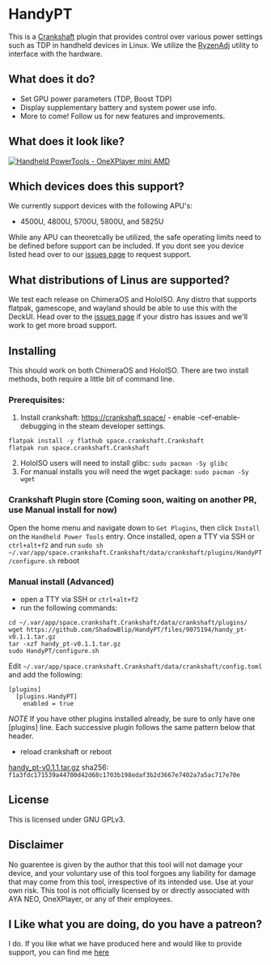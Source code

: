 # HandyPT

This is a [Crankshaft](https://crankshaft.space/) plugin that provides control over various power settings such as TDP in handheld devices in Linux. We utilize the [RyzenAdj](https://github.com/FlyGoat/RyzenAdj) utility to interface with the hardware. 

## What does it do?

- Set GPU power parameters (TDP, Boost TDP)
- Display supplementary battery and system power use info.
- More to come! Follow us for new features and improvements.

## What does it look like?

[![Handheld PowerTools - OneXPlayer mini AMD](https://img.youtube.com/vi/Q2JoKCXB8aM/0.jpg)](https://www.youtube.com/watch?v=Q2JoKCXB8aM)

## Which devices does this support?

We currently support devices with the following APU's:
- 4500U, 4800U, 5700U, 5800U, and 5825U

While any APU can theoretcally be utilized, the safe operating limits need to be defined before support can be included. If you dont see you device listed head over to our [issues page](https://github.com/ShadowBlip/HandyPT/issues) to request support.


## What distributions of Linus are supported?

We test each release on ChimeraOS and HoloISO. Any distro that supports flatpak, gamescope, and wayland should be able to use this with the DeckUI. Head over to the [issues page](https://github.com/ShadowBlip/HandyPT/issues) if your distro has issues and we'll work to get more broad support.

## Installing

This should work on both ChimeraOS and HoloISO. There are two install methods, both require a little bit of command line.
  
  ### Prerequisites: 
  
  1. Install crankshaft: https://crankshaft.space/
    - enable -cef-enable-debugging in the steam developer settings.
  ```
  flatpak install -y flathub space.crankshaft.Crankshaft
  flatpak run space.crankshaft.Crankshaft
  ```
  
  2. HoloISO users will need to install glibc: `sudo pacman -Sy glibc`
  3. For manual installs you will need the wget package: `sudo pacman -Sy wget`
  
  ### Crankshaft Plugin store (Coming soon, waiting on another PR, use Manual install for now)
  Open the home menu and navigate down to `Get Plugins`, then click `Install` on the `Handheld Power Tools` entry.
  Once installed, open a TTY via SSH or `ctrl+alt+f2` and run `sudo sh ~/.var/app/space.crankshaft.Crankshaft/data/crankshaft/plugins/HandyPT/configure.sh`
  reboot
  
  ### Manual install (Advanced)
  - open a TTY via SSH or `ctrl+alt+f2`
  - run the following commands:
  ```
  cd ~/.var/app/space.crankshaft.Crankshaft/data/crankshaft/plugins/
  wget https://github.com/ShadowBlip/HandyPT/files/9075194/handy_pt-v0.1.1.tar.gz
  tar -xzf handy_pt-v0.1.1.tar.gz
  sudo HandyPT/configure.sh
  ```
  Edit `~/.var/app/space.crankshaft.Crankshaft/data/crankshaft/config.toml` and add the following:
  ```
  [plugins]
    [plugins.HandyPT]
      enabled = true
  ```
  *NOTE* If you have other plugins installed already, be sure to only have one [plugins] line. Each successive plugin follows the same pattern below that header.
  
  - reload crankshaft or reboot
  
  [handy_pt-v0.1.1.tar.gz](https://github.com/ShadowBlip/HandyPT/files/9075194/handy_pt-v0.1.1.tar.gz)
  sha256: `f1a3fdc171539a44700d42d68c1703b198edaf3b2d3667e7402a7a5ac717e70e`

## License

This is licensed under GNU GPLv3.

## Disclaimer

No guarentee is given by the author that this tool will not damage your device, and your voluntary use of this tool forgoes any liability for damage that may come from this tool, irrespective of its intended use. Use at your own risk.
This tool is not officially licensed by or directly associated with AYA NEO, OneXPlayer, or any of their employees.

## I Like what you are doing, do you have a patreon?

I do. If you like what we have produced here and would like to provide support, you can find me [here](https://www.patreon.com/user?u=75781137)
